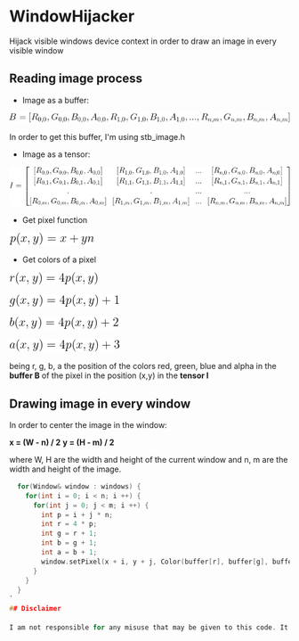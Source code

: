 # WindowHijacker
Hijack visible windows device context in order to draw an image in every visible window

## Reading image process

* Image as a buffer:

![alt text](https://github.com/MorcilloSanz/WindowHijacker/blob/main/img/imageBuffer.png)

In order to get this buffer, I'm using stb_image.h

* Image as a tensor:

![alt text](https://github.com/MorcilloSanz/WindowHijacker/blob/main/img/imageTensor.png)

* Get pixel function

![alt text](https://github.com/MorcilloSanz/WindowHijacker/blob/main/img/pfun.png)

* Get colors of a pixel

![alt text](https://github.com/MorcilloSanz/WindowHijacker/blob/main/img/rfun.png)

![alt text](https://github.com/MorcilloSanz/WindowHijacker/blob/main/img/gfun.png)

![alt text](https://github.com/MorcilloSanz/WindowHijacker/blob/main/img/bfun.png)

![alt text](https://github.com/MorcilloSanz/WindowHijacker/blob/main/img/afun.png)

being r, g, b, a the position of the colors red, green, blue and alpha in the **buffer B** of the pixel in the position (x,y) in the **tensor I**

## Drawing image in every window
In order to center the image in the window:

**x = (W - n) / 2**
**y = (H - m) / 2**

where W, H are the width and height of the current window and n, m are the width and height of the image.

```c
  for(Window& window : windows) {
    for(int i = 0; i < n; i ++) {
      for(int j = 0; j < m; i ++) {
        int p = i + j * n;
        int r = 4 * p;
        int g = r + 1;
        int b = g + 1;
        int a = b + 1;
        window.setPixel(x + i, y + j, Color(buffer[r], buffer[g], buffer[b], buffer[a]));
      }
    }
  }
`
## Disclaimer

I am not responsible for any misuse that may be given to this code. It is shared for ethical purposes only
